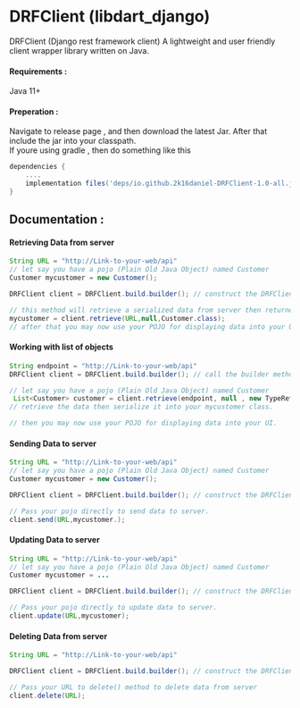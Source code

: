 # DRFClient (libdart_django)
DRFClient (Django rest framework client) A lightweight and user friendly client wrapper library written on Java.


#### Requirements :
Java 11+
#### Preperation :
Navigate to release page , and then download the latest Jar.
After that include the jar into your classpath.<br>
If youre using gradle , then do something like this
```gradle
dependencies {
    ....
    implementation files('deps/io.github.2k16daniel-DRFClient-1.0-all.jar') 
}

```
## Documentation :

#### Retrieving Data from  server

```java
String URL = "http://Link-to-your-web/api"
// let say you have a pojo (Plain Old Java Object) named Customer
Customer mycustomer = new Customer();

DRFClient client = DRFClient.build.builder(); // construct the DRFClient first

// this method will retrieve a serialized data from server then returned into mycustomer class
mycustomer = client.retrieve(URL,null,Customer.class);
// after that you may now use your POJO for displaying data into your UI.

```

  #### Working with list of objects 

```java
String endpoint = "http://Link-to-your-web/api"
DRFClient client = DRFClient.build.builder(); // call the builder method

// let say you have a pojo (Plain Old Java Object) named Customer
 List<Customer> customer = client.retrieve(endpoint, null , new TypeReference<List<Customer>>() {});
// retrieve the data then serialize it into your mycustomer class.

// then you may now use your POJO for displaying data into your UI.

```

#### Sending Data to server
```java
String URL = "http://Link-to-your-web/api"
// let say you have a pojo (Plain Old Java Object) named Customer
Customer mycustomer = new Customer();

DRFClient client = DRFClient.build.builder(); // construct the DRFClient first

// Pass your pojo directly to send data to server.
client.send(URL,mycustomer.);
```

#### Updating Data to server
```java
String URL = "http://Link-to-your-web/api"
// let say you have a pojo (Plain Old Java Object) named Customer
Customer mycustomer = ...

DRFClient client = DRFClient.build.builder(); // construct the DRFClient first

// Pass your pojo directly to update data to server.
client.update(URL,mycustomer);
```

#### Deleting Data from server
```java
String URL = "http://Link-to-your-web/api"

DRFClient client = DRFClient.build.builder(); // construct the DRFClient first

// Pass your URL to delete() method to delete data from server
client.delete(URL);
```
